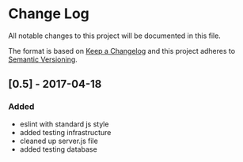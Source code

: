 # Change Log
All notable changes to this project will be documented in this file.

The format is based on [Keep a Changelog](http://keepachangelog.com/)
and this project adheres to [Semantic Versioning](http://semver.org/).

## [0.5] - 2017-04-18
### Added
- eslint with standard js style
- added testing infrastructure
- cleaned up server.js file
- added testing database